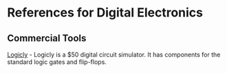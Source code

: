 # References for Digital Electronics

## Commercial Tools

[Logicly](https://logic.ly/) - Logicly is a $50 digital circuit simulator.  It has components for the standard logic gates and flip-flops.